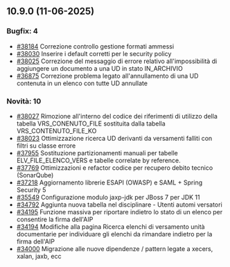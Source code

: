 ## 10.9.0 (11-06-2025)

### Bugfix: 4
- [#38184](https://parermine.regione.emilia-romagna.it/issues/38184) Correzione controllo gestione formati ammessi 
- [#38030](https://parermine.regione.emilia-romagna.it/issues/38030) Inserire i default corretti per le security policy
- [#38025](https://parermine.regione.emilia-romagna.it/issues/38025) Correzione del messaggio di errore relativo all'impossibilità di aggiungere un documento a una UD in stato IN_ARCHIVIO
- [#36875](https://parermine.regione.emilia-romagna.it/issues/36875) Correzione problema legato all'annullamento di una UD contenuta in un elenco con tutte UD annullate

### Novità: 10
- [#38027](https://parermine.regione.emilia-romagna.it/issues/38027) Rimozione all'interno del codice dei riferimenti di utilizzo della tabella VRS_CONENUTO_FILE sostituita dalla tabella VRS_CONTENUTO_FILE_KO
- [#38023](https://parermine.regione.emilia-romagna.it/issues/38023) Ottimizzazione ricerca UD derivanti da versamenti falliti con filtri su classe errore
- [#37955](https://parermine.regione.emilia-romagna.it/issues/37955) Sostituzione partizionamenti manuali per tabelle ELV_FILE_ELENCO_VERS e tabelle correlate by reference.
- [#37769](https://parermine.regione.emilia-romagna.it/issues/37769)  Ottimizzazioni e refactor codice per recupero debito tecnico (SonarQube)
- [#37218](https://parermine.regione.emilia-romagna.it/issues/37218) Aggiornamento librerie ESAPI (OWASP) e SAML + Spring Security 5
- [#35549](https://parermine.regione.emilia-romagna.it/issues/35549) Configurazione modulo jaxp-jdk per JBoss 7 per JDK 11
- [#34792](https://parermine.regione.emilia-romagna.it/issues/34792) Aggiunta nuova tabella nel disciplinare - Utenti automi versatori
- [#34195](https://parermine.regione.emilia-romagna.it/issues/34195) Funzione massiva per riportare indietro lo stato di un elenco per consentire la firma dell'AIP
- [#34194](https://parermine.regione.emilia-romagna.it/issues/34194) Modifiche alla pagina Ricerca elenchi di versamento unità documentarie per individuare gli elenchi da rimandare indietro per la firma dell'AIP
- [#34000](https://parermine.regione.emilia-romagna.it/issues/34000) Migrazione alle nuove dipendenze / pattern legate a xecers, xalan, jaxb, ecc
